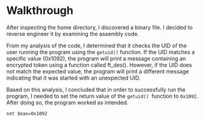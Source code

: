 # Walkthrough

After inspecting the home directory, I discovered a binary file. I decided to reverse engineer it by examining the assembly code.

 From my analysis of the code, I determined that it checks the UID of the user running the program using the `getuid()` function. If the UID matches a specific value (0x1092), the program will print a message containing an encrypted token using a function called ft_des(). However, if the UID does not match the expected value, the program will print a different message indicating that it was started with an unexpected UID.

Based on this analysis, I concluded that in order to successfully run the program, I needed to set the return value of the `getuid() `function to `0x1092`. After doing so, the program worked as intended.

```
set $eax=0x1092
```